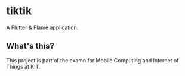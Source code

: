 # tiktik

A Flutter & Flame application.

## What's this?

This project is part of the examn for Mobile Computing and Internet of Things at KIT.
